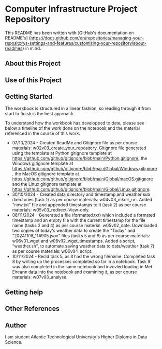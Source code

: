 # Computer Infrastructure Project Repository

This README has been written with [GitHub's documentation on README's] (https://docs.github.com/en/repositories/managing-your-repositorys-settings-and-features/customizing-your-repository/about-readmes) in mind.

## About this Project

## Use of this Project

## Getting Started

The workbook is structured in a linear fashion, so reading through it from start to finish is the best approach.

To understand how the workbook has developped to date, please see below a timeline of the work done on the notebook and the material referenced in the course of this work:

- 07/10/2024 - Created ReadMe and Gitignore file as per course materials: w02v03_create_your_repository. Gitignore file generated using the template at Python gitignore template at https://github.com/github/gitignore/blob/main/Python.gitignore, the Windows gitignore template at https://github.com/github/gitignore/blob/main/Global/Windows.gitignore, the MacOS gitignore template at https://github.com/github/gitignore/blob/main/Global/macOS.gitignore and the Linux gitignore template at https://github.com/github/gitignore/blob/main/Global/Linux.gitignore.
- 30/10/2024 - Created data directory and timestamp and weather sub directories (task 1) as per course materials: w04v03_mkdir_rm. Added "now.txt" file and appended timestamps to it (task 2) as per course materials: w05v03_redirect-View-only. 
- 08/11/2024 - Generated a file (formatted.txt) which included a formated timestamp and an empty file with the current timestamp for the file name (tasks 3 and 4) as per course material: w05v02_date. Downloaded two copies of today's weather data to create the "Today" and "20241108_114905.json" files (tasks 5 and 6) as per course materials: w06v01_wget and w06v02_wget_timestamps. Added a script, "weather.sh", to automate saving weather data to data/weather (task 7) as per course materials: w06v04_script.
- 10/11/2024 - Redid task 5, as it had the wrong filename. Completed task 8 by writing up the processes completed so far in a notebook. Task 9 was also completed in the same notebook and invovled loading in Met Eireann data into the notebook and examining it, as per course materials: w07v03_analyse.

## Getting help

## Other References

## Author

I am student Atlantic Technological University's Higher Diploma in Data Science.   
